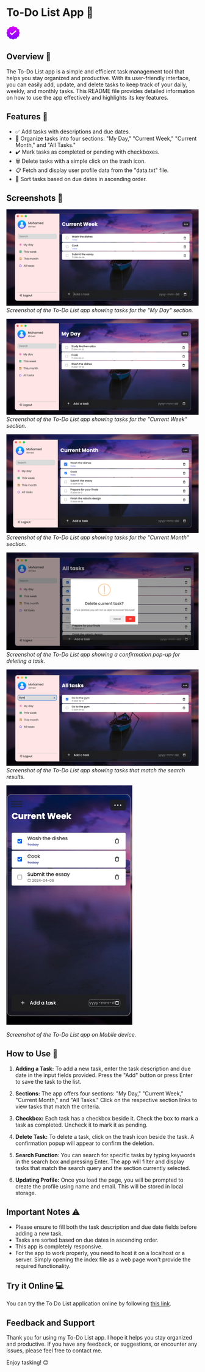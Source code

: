 # To-Do List App 📝

<img src="img/ico.png" alt="To-Do List App" width="35" height="35">

## Overview 🌟

The To-Do List app is a simple and efficient task management tool that 
helps you stay organized and productive. With its user-friendly interface, 
you can easily add, update, and delete tasks to keep track of your daily, 
weekly, and monthly tasks. This README file provides detailed information 
on how to use the app effectively and highlights its key features.

## Features 🚀

- ✅ Add tasks with descriptions and due dates.
- 📅 Organize tasks into four sections: "My Day," "Current Week," "Current 
Month," and "All Tasks."
- ✔️ Mark tasks as completed or pending with checkboxes.
- 🗑️ Delete tasks with a simple click on the trash icon.
- 📋 Fetch and display user profile data from the "data.txt" file.
- 🔢 Sort tasks based on due dates in ascending order.

## Screenshots 📸

![Screenshot 1](screenshots/Screenshot_2.png)
*Screenshot of the To-Do List app showing tasks for the "My Day" section.*

![Screenshot 2](screenshots/Screenshot_1.png)
*Screenshot of the To-Do List app showing tasks for the "Current Week" 
section.*

![Screenshot 3](screenshots/Screenshot_3.png)
*Screenshot of the To-Do List app showing tasks for the "Current Month" 
section.*

![Screenshot 4](screenshots/Screenshot_4.png)
*Screenshot of the To-Do List app showing a confirmation pop-up for 
deleting a task.*

![Screenshot 5](screenshots/Screenshot_5.png)
*Screenshot of the To-Do List app showing tasks that match the search 
results.*

![Screenshot 6](screenshots/Screenshot_6.png)

*Screenshot of the To-Do List app on Mobile device.*

## How to Use 📖

1. **Adding a Task:** To add a new task, enter the task description and 
due date in the input fields provided. Press the "Add" button or press 
Enter to save the task to the list.

2. **Sections:** The app offers four sections: "My Day," "Current Week," 
"Current Month," and "All Tasks." Click on the respective section links to 
view tasks that match the criteria.

3. **Checkbox:** Each task has a checkbox beside it. Check the box to mark 
a task as completed. Uncheck it to mark it as pending.

4. **Delete Task:** To delete a task, click on the trash icon beside the 
task. A confirmation popup will appear to confirm the deletion.

5. **Search Function**: You can search for specific tasks by typing 
keywords in the search box and pressing Enter. The app will filter and 
display tasks that match the search query and the section currently 
selected.

6. **Updating Profile:** Once you load the page, you will be prompted to 
create the profile using name and email. This will be stored in local 
storage.

## Important Notes ⚠️


- Please ensure to fill both the task description and due date fields 
before adding a new task.
- Tasks are sorted based on due dates in ascending order.
- This app is completely responsive.
- For the app to work properly, you need to host it on a localhost or a 
server. Simply opening the index file as a web page won't provide the 
required functionality.


## Try it Online 💻

You can try the To Do List application online by following [this link]().


## Feedback and Support

Thank you for using my To-Do List app. I hope it helps you stay organized 
and productive. If you have any feedback, or suggestions, or encounter any 
issues, please feel free to contact me.

Enjoy tasking! 😊

